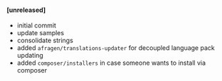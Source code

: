 #### [unreleased]
* initial commit
* update samples
* consolidate strings
* added `afragen/translations-updater` for decoupled language pack updating
* added `composer/installers` in case someone wants to install via composer
